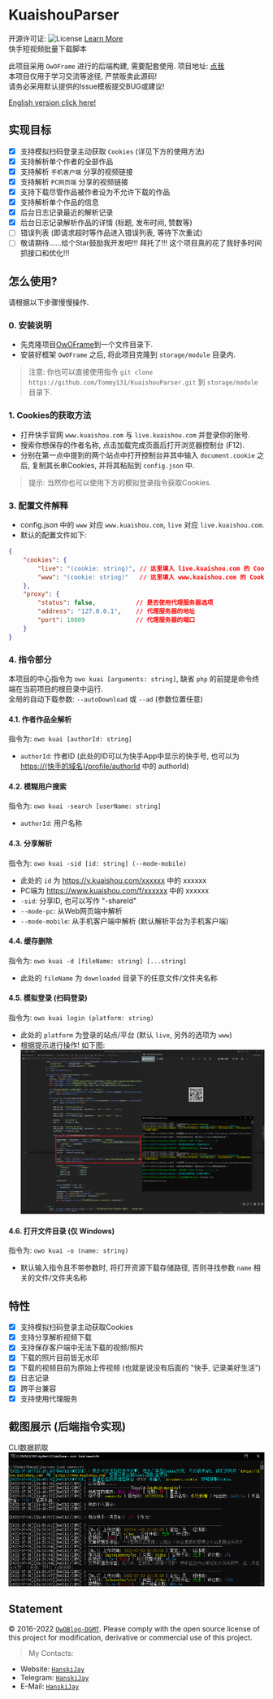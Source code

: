 # KuaishouParser

开源许可证: ![License](https://img.shields.io/badge/License-Apache%202.0-blue.svg) [Learn More](https://opensource.org/licenses/Apache-2.0)  
快手短视频批量下载脚本

此项目采用 `OwOFrame` 进行的后端构建, 需要配套使用. 项目地址: [点我](https://github.com/Tommy131/OwOFrame)  
本项目仅用于学习交流等途径, 严禁贩卖此源码!  
请务必采用默认提供的Issue模板提交BUG或建议!  

[English version click here!](README_EN.md)

## 实现目标

- [x] 支持模拟扫码登录主动获取 `Cookies` (详见下方的使用方法)
- [x] 支持解析单个作者的全部作品
- [x] 支持解析 `手机客户端` 分享的视频链接
- [x] 支持解析 `PC网页端` 分享的视频链接
- [x] 支持下载尽管作品被作者设为不允许下载的作品
- [x] 支持解析单个作品的信息
- [x] 后台日志记录最近的解析记录
- [x] 后台日志记录解析作品的详情 (标题, 发布时间, 赞数等)
- [ ] 错误列表 (即请求超时等作品进入错误列表, 等待下次重试)
- [ ] 敬请期待......给个Star鼓励我开发吧!!! 拜托了!!! 这个项目真的花了我好多时间抓接口和优化!!!

## 怎么使用?

请根据以下步骤慢慢操作.

### 0. 安装说明

- 先克隆项目[OwOFrame](https://github.com/Tommy131/OwOFrame)到一个文件目录下.
- 安装好框架 `OwOFrame` 之后, 将此项目克隆到 `storage/module` 目录内.

> 注意: 你也可以直接使用指令 `git clone https://github.com/Tommy131/KuaishouParser.git` 到 `storage/module` 目录下.

### 1. Cookies的获取方法

- 打开快手官网 `www.kuaishou.com` 与 `live.kuaishou.com` 并登录你的账号.
- 搜索你想保存的作者名称, 点击加载完成页面后打开浏览器控制台 (F12).
- 分别在第一点中提到的两个站点中打开控制台并其中输入 `document.cookie` 之后, 复制其长串Cookies, 并将其粘贴到 `config.json` 中.

> 提示: 当然你也可以使用下方的模拟登录指令获取Cookies.

### 3. 配置文件解释

- config.json 中的 `www` 对应 `www.kuaishou.com`, `live` 对应 `live.kuaishou.com`.
- 默认的配置文件如下:

``` json
{
    "cookies": {
        "live": "(cookie: string)", // 这里填入 live.kuaishou.com 的 Cookies
        "www": "(cookie: string)"   // 这里填入 www.kuaishou.com 的 Cookies
    },
    "proxy": {
        "status": false,           // 是否使用代理服务器选项
        "address": "127.0.0.1",    // 代理服务器的地址
        "port": 10809              // 代理服务器的端口
    }
}
```

### 4. 指令部分

本项目的中心指令为 `owo kuai [arguments: string]`, 缺省 `php` 的前提是命令终端在当前项目的根目录中运行.  
全局的自动下载参数: `--autoDownload` 或 `--ad` (参数位置任意)

#### 4.1. 作者作品全解析

指令为:  `owo kuai [authorId: string]`  

- `authorId`: 作者ID (此处的ID可以为快手App中显示的快手号, 也可以为 <https://(快手的域名)/profile/authorId> 中的 authorId)

#### 4.2. 模糊用户搜索

指令为:  `owo kuai -search [userName: string]`  

- `authorId`: 用户名称

#### 4.3. 分享解析

指令为: `owo kuai -sid [id: string] (--mode-mobile)`

- 此处的 `id` 为 <https://v.kuaishou.com/xxxxxx> 中的 xxxxxx
- PC端为 <https://www.kuaishou.com/f/xxxxxx> 中的 xxxxxx
- `-sid`: 分享ID, 也可以写作 "-shareId"
- `--mode-pc`: 从Web网页端中解析
- `--mode-mobile`: 从手机客户端中解析 (默认解析平台为手机客户端)

#### 4.4. 缓存删除

指令为: `owo kuai -d [fileName: string] [...string]`

- 此处的 `fileName` 为 `downloaded` 目录下的任意文件/文件夹名称

#### 4.5. 模拟登录 (扫码登录)

指令为: `owo kuai login (platform: string)`

- 此处的 `platform` 为登录的站点/平台 (默认 `live`, 另外的选项为 `www`)
- 根据提示进行操作! 如下图:
![登录操作](.repo/img/tested_web_login.png)

#### 4.6. 打开文件目录 (仅 Windows)

指令为: `owo kuai -o (name: string)`

- 默认输入指令且不带参数时, 将打开资源下载存储路径, 否则寻找参数 `name` 相关的文件/文件夹名称

## 特性

- [x] 支持模拟扫码登录主动获取Cookies
- [x] 支持分享解析视频下载
- [x] 支持保存客户端中无法下载的视频/照片
- [x] 下载的照片目前皆无水印
- [x] 下载的视频目前为原始上传视频 (也就是说没有后面的 "快手, 记录美好生活")
- [x] 日志记录
- [x] 跨平台兼容
- [x] 支持使用代理服务

## 截图展示 (后端指令实现)

CLI数据抓取  
![CLI数据抓取](.repo/img/cli-command.png)

## Statement

&copy; 2016-2022 [`OwOBlog-DGMT`](https://www.owoblog.com). Please comply with the open source license of this project for modification, derivative or commercial use of this project.

> My Contacts:

- Website: [`HanskiJay`](https://www.owoblog.com)
- Telegram: [`HanskiJay`](https://t.me/HanskiJay)
- E-Mail: [`HanskiJay`](mailto:support@owoblog.com)
